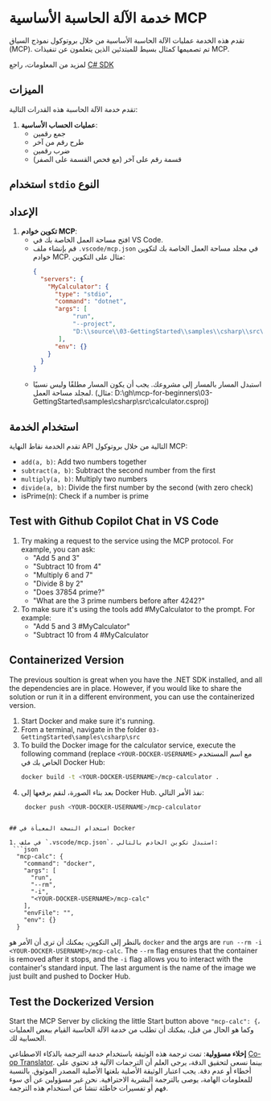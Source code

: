 <!--
CO_OP_TRANSLATOR_METADATA:
{
  "original_hash": "0f7a188d6cb4c18fc83e44fede4cadb1",
  "translation_date": "2025-05-17T12:57:30+00:00",
  "source_file": "03-GettingStarted/samples/csharp/README.md",
  "language_code": "ar"
}
-->
# خدمة الآلة الحاسبة الأساسية MCP

تقدم هذه الخدمة عمليات الآلة الحاسبة الأساسية من خلال بروتوكول نموذج السياق (MCP). تم تصميمها كمثال بسيط للمبتدئين الذين يتعلمون عن تنفيذات MCP.

لمزيد من المعلومات، راجع [C# SDK](https://github.com/modelcontextprotocol/csharp-sdk)

## الميزات

تقدم خدمة الآلة الحاسبة هذه القدرات التالية:

1. **عمليات الحساب الأساسية**:
   - جمع رقمين
   - طرح رقم من آخر
   - ضرب رقمين
   - قسمة رقم على آخر (مع فحص القسمة على الصفر)

## استخدام `stdio` النوع

## الإعداد

1. **تكوين خوادم MCP**:
   - افتح مساحة العمل الخاصة بك في VS Code.
   - قم بإنشاء ملف `.vscode/mcp.json` في مجلد مساحة العمل الخاصة بك لتكوين خوادم MCP. مثال على التكوين:
     ```json
     {
       "servers": {
         "MyCalculator": {
           "type": "stdio",
           "command": "dotnet",
           "args": [
                "run",
                "--project",
                "D:\\source\\03-GettingStarted\\samples\\csharp\\src\\calculator.csproj"
            ],
           "env": {}
         }
       }
     }
     ```
   - استبدل المسار بالمسار إلى مشروعك. يجب أن يكون المسار مطلقًا وليس نسبيًا لمجلد مساحة العمل. (مثال: D:\\gh\\mcp-for-beginners\\03-GettingStarted\\samples\\csharp\\src\\calculator.csproj)

## استخدام الخدمة

تقدم الخدمة نقاط النهاية API التالية من خلال بروتوكول MCP:

- `add(a, b)`: Add two numbers together
- `subtract(a, b)`: Subtract the second number from the first
- `multiply(a, b)`: Multiply two numbers
- `divide(a, b)`: Divide the first number by the second (with zero check)
- isPrime(n): Check if a number is prime

## Test with Github Copilot Chat in VS Code

1. Try making a request to the service using the MCP protocol. For example, you can ask:
   - "Add 5 and 3"
   - "Subtract 10 from 4"
   - "Multiply 6 and 7"
   - "Divide 8 by 2"
   - "Does 37854 prime?"
   - "What are the 3 prime numbers before after 4242?"
2. To make sure it's using the tools add #MyCalculator to the prompt. For example:
   - "Add 5 and 3 #MyCalculator"
   - "Subtract 10 from 4 #MyCalculator


## Containerized Version

The previous soultion is great when you have the .NET SDK installed, and all the dependencies are in place. However, if you would like to share the solution or run it in a different environment, you can use the containerized version.

1. Start Docker and make sure it's running.
1. From a terminal, navigate in the folder `03-GettingStarted\samples\csharp\src` 
1. To build the Docker image for the calculator service, execute the following command (replace `<YOUR-DOCKER-USERNAME>` مع اسم المستخدم الخاص بك في Docker Hub:
   ```bash
   docker build -t <YOUR-DOCKER-USERNAME>/mcp-calculator .
   ``` 
1. بعد بناء الصورة، لنقم برفعها إلى Docker Hub. نفذ الأمر التالي:
   ```bash
    docker push <YOUR-DOCKER-USERNAME>/mcp-calculator
  ```

## استخدام النسخة المعبأة في Docker

1. في ملف `.vscode/mcp.json`، استبدل تكوين الخادم بالتالي:
   ```json
    "mcp-calc": {
      "command": "docker",
      "args": [
        "run",
        "--rm",
        "-i",
        "<YOUR-DOCKER-USERNAME>/mcp-calc"
      ],
      "envFile": "",
      "env": {}
    }
   ```
   بالنظر إلى التكوين، يمكنك أن ترى أن الأمر هو `docker` and the args are `run --rm -i <YOUR-DOCKER-USERNAME>/mcp-calc`. The `--rm` flag ensures that the container is removed after it stops, and the `-i` flag allows you to interact with the container's standard input. The last argument is the name of the image we just built and pushed to Docker Hub.

## Test the Dockerized Version

Start the MCP Server by clicking the little Start button above `"mcp-calc": {`، وكما هو الحال من قبل، يمكنك أن تطلب من خدمة الآلة الحاسبة القيام ببعض العمليات الحسابية لك.

**إخلاء مسؤولية**: 
تمت ترجمة هذه الوثيقة باستخدام خدمة الترجمة بالذكاء الاصطناعي [Co-op Translator](https://github.com/Azure/co-op-translator). بينما نسعى لتحقيق الدقة، يرجى العلم أن الترجمات الآلية قد تحتوي على أخطاء أو عدم دقة. يجب اعتبار الوثيقة الأصلية بلغتها الأصلية المصدر الموثوق. بالنسبة للمعلومات الهامة، يوصى بالترجمة البشرية الاحترافية. نحن غير مسؤولين عن أي سوء فهم أو تفسيرات خاطئة تنشأ عن استخدام هذه الترجمة.